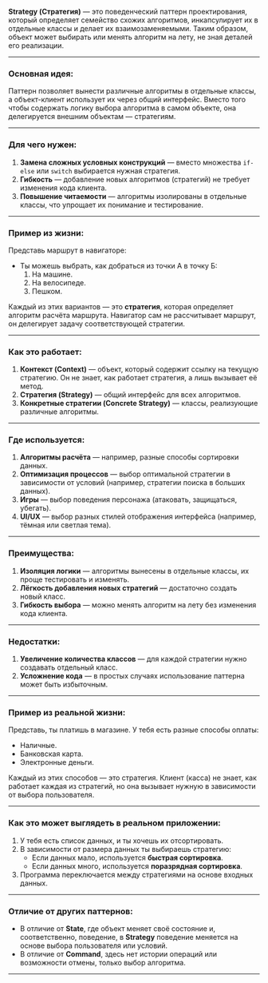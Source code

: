 **Strategy (Стратегия)** — это поведенческий паттерн проектирования, который определяет семейство схожих алгоритмов,
инкапсулирует их в отдельные классы и делает их взаимозаменяемыми. Таким образом, объект может выбирать или менять
алгоритм на лету, не зная деталей его реализации.

---

### Основная идея:

Паттерн позволяет вынести различные алгоритмы в отдельные классы, а объект-клиент использует их через общий интерфейс.
Вместо того чтобы содержать логику выбора алгоритма в самом объекте, она делегируется внешним объектам — стратегиям.

---

### Для чего нужен:

1. **Замена сложных условных конструкций** — вместо множества `if-else` или `switch` выбирается нужная стратегия.
2. **Гибкость** — добавление новых алгоритмов (стратегий) не требует изменения кода клиента.
3. **Повышение читаемости** — алгоритмы изолированы в отдельные классы, что упрощает их понимание и тестирование.

---

### Пример из жизни:

Представь маршрут в навигаторе:

- Ты можешь выбрать, как добраться из точки А в точку Б:
    1. На машине.
    2. На велосипеде.
    3. Пешком.

Каждый из этих вариантов — это **стратегия**, которая определяет алгоритм расчёта маршрута. Навигатор сам не
рассчитывает маршрут, он делегирует задачу соответствующей стратегии.

---

### Как это работает:

1. **Контекст (Context)** — объект, который содержит ссылку на текущую стратегию. Он не знает, как работает стратегия, а
   лишь вызывает её метод.
2. **Стратегия (Strategy)** — общий интерфейс для всех алгоритмов.
3. **Конкретные стратегии (Concrete Strategy)** — классы, реализующие различные алгоритмы.

---

### Где используется:

1. **Алгоритмы расчёта** — например, разные способы сортировки данных.
2. **Оптимизация процессов** — выбор оптимальной стратегии в зависимости от условий (например, стратегии поиска в
   больших данных).
3. **Игры** — выбор поведения персонажа (атаковать, защищаться, убегать).
4. **UI/UX** — выбор разных стилей отображения интерфейса (например, тёмная или светлая тема).

---

### Преимущества:

1. **Изоляция логики** — алгоритмы вынесены в отдельные классы, их проще тестировать и изменять.
2. **Лёгкость добавления новых стратегий** — достаточно создать новый класс.
3. **Гибкость выбора** — можно менять алгоритм на лету без изменения кода клиента.

---

### Недостатки:

1. **Увеличение количества классов** — для каждой стратегии нужно создавать отдельный класс.
2. **Усложнение кода** — в простых случаях использование паттерна может быть избыточным.

---

### Пример из реальной жизни:

Представь, ты платишь в магазине. У тебя есть разные способы оплаты:

- Наличные.
- Банковская карта.
- Электронные деньги.

Каждый из этих способов — это стратегия. Клиент (касса) не знает, как работает каждая из стратегий, но она вызывает
нужную в зависимости от выбора пользователя.

---

### Как это может выглядеть в реальном приложении:

1. У тебя есть список данных, и ты хочешь их отсортировать.
2. В зависимости от размера данных ты выбираешь стратегию:
    - Если данных мало, используется **быстрая сортировка**.
    - Если данных много, используется **поразрядная сортировка**.
3. Программа переключается между стратегиями на основе входных данных.

---

### Отличие от других паттернов:

- В отличие от **State**, где объект меняет своё состояние и, соответственно, поведение, в **Strategy** поведение
  меняется на основе выбора пользователя или условий.
- В отличие от **Command**, здесь нет истории операций или возможности отмены, только выбор алгоритма.

---